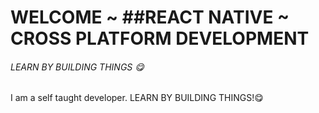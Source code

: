 # WELCOME  ~ ##REACT NATIVE ~ CROSS PLATFORM DEVELOPMENT

###### LEARN BY BUILDING THINGS 😋

I am a self taught developer. 
LEARN BY BUILDING THINGS!😋
